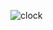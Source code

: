 ![clock](https://github.com/med0amine/DYI-Clock/assets/151380756/b7256a15-6d65-4857-b6e5-42fe0c8777a7)
